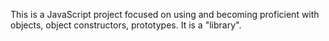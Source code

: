 This is a JavaScript project focused on using and becoming proficient with objects, object constructors, prototypes. It is a "library". 